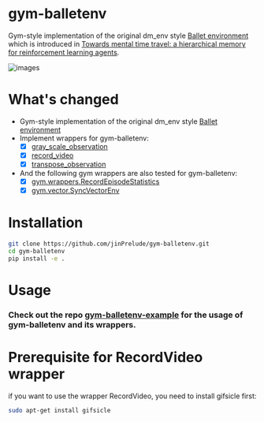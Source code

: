 # gym-balletenv
Gym-style implementation of the original dm_env style [Ballet environment](https://github.com/deepmind/deepmind-research/tree/master/hierarchical_transformer_memory) which is introduced in [Towards mental time travel: a hierarchical memory for reinforcement learning agents](https://arxiv.org/abs/2105.14039).

![images](https://user-images.githubusercontent.com/16518993/215299001-faeb4aa1-8665-4772-a2a8-6139615a5a25.gif)

# What's changed
- Gym-style implementation of the original dm_env style [Ballet environment](https://github.com/deepmind/deepmind-research/tree/master/hierarchical_transformer_memory)
- Implement wrappers for gym-balletenv:
    - [x] [gray_scale_observation](https://github.com/jinPrelude/gym-balletenv/blob/master/gym_balletenv/wrappers/gray_scale_observation.py)
    - [x] [record_video](https://github.com/jinPrelude/gym-balletenv/blob/master/gym_balletenv/wrappers/record_video.py)
    - [x] [transpose_observation](https://github.com/jinPrelude/gym-balletenv/blob/master/gym_balletenv/wrappers/transpose_observation.py)
- And the following gym wrappers are also tested for gym-balletenv:
    - [x] [gym.wrappers.RecordEpisodeStatistics](https://github.com/openai/gym/blob/master/gym/wrappers/record_episode_statistics.py)
    - [x] [gym.vector.SyncVectorEnv](https://github.com/openai/gym/blob/master/gym/vector/sync_vector_env.py)

# Installation
```bash
git clone https://github.com/jinPrelude/gym-balletenv.git
cd gym-balletenv
pip install -e .
```
# Usage
### Check out the repo [gym-balletenv-example](https://github.com/jinPrelude/gym-balletenv-example) for the usage of gym-balletenv and its wrappers.

# Prerequisite for RecordVideo wrapper
if you want to use the wrapper RecordVideo, you need to install gifsicle first:
```bash
sudo apt-get install gifsicle
```